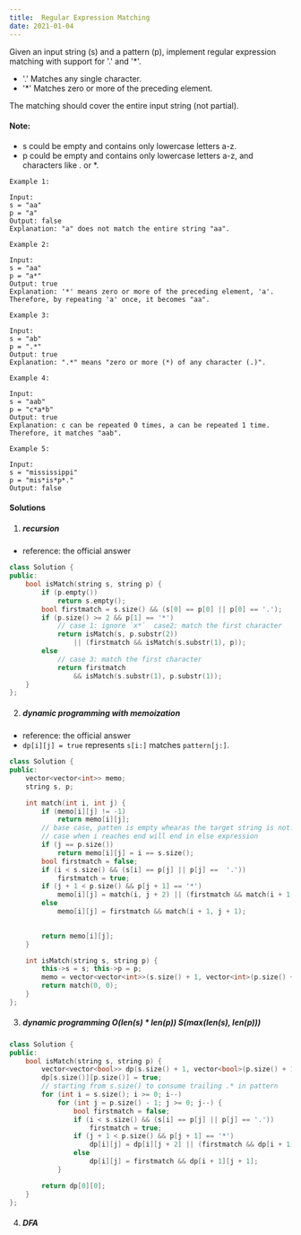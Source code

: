 ```yaml
---
title:  Regular Expression Matching
date: 2021-01-04
---
```

Given an input string (s) and a pattern (p), implement regular expression matching with support for '.' and '*'.

- '.' Matches any single character.
- '*' Matches zero or more of the preceding element.

The matching should cover the entire input string (not partial).

#### Note:

-    s could be empty and contains only lowercase letters a-z.
-    p could be empty and contains only lowercase letters a-z, and characters like . or *.

```
Example 1:

Input:
s = "aa"
p = "a"
Output: false
Explanation: "a" does not match the entire string "aa".

Example 2:

Input:
s = "aa"
p = "a*"
Output: true
Explanation: '*' means zero or more of the preceding element, 'a'. Therefore, by repeating 'a' once, it becomes "aa".

Example 3:

Input:
s = "ab"
p = ".*"
Output: true
Explanation: ".*" means "zero or more (*) of any character (.)".

Example 4:

Input:
s = "aab"
p = "c*a*b"
Output: true
Explanation: c can be repeated 0 times, a can be repeated 1 time. Therefore, it matches "aab".

Example 5:

Input:
s = "mississippi"
p = "mis*is*p*."
Output: false
```


#### Solutions


1. ##### recursion

- reference: the official answer

```cpp
class Solution {
public:
    bool isMatch(string s, string p) {
        if (p.empty())
            return s.empty();
        bool firstmatch = s.size() && (s[0] == p[0] || p[0] == '.');
        if (p.size() >= 2 && p[1] == '*')
            // case 1: ignore `x*`  case2: match the first character
            return isMatch(s, p.substr(2))
                || (firstmatch && isMatch(s.substr(1), p));
        else
            // case 3: match the first character
            return firstmatch
                && isMatch(s.substr(1), p.substr(1));
    }
};
```

2. ##### dynamic programming with memoization

- reference: the official answer
- `dp[i][j] = true` represents `s[i:]` matches `pattern[j:]`.


```cpp
class Solution {
public:
    vector<vector<int>> memo;
    string s, p;

    int match(int i, int j) {
        if (memo[i][j] != -1)
            return memo[i][j];
        // base case, patten is empty whearas the target string is not.
        // case when i reaches end will end in else expression
        if (j == p.size())
            return memo[i][j] = i == s.size();
        bool firstmatch = false;
        if (i < s.size() && (s[i] == p[j] || p[j] ==  '.'))
            firstmatch = true;
        if (j + 1 < p.size() && p[j + 1] == '*')
            memo[i][j] = match(i, j + 2) || (firstmatch && match(i + 1, j));
        else
            memo[i][j] = firstmatch && match(i + 1, j + 1);

        
        return memo[i][j];
    }

    int isMatch(string s, string p) {
        this->s = s; this->p = p;
        memo = vector<vector<int>>(s.size() + 1, vector<int>(p.size() + 1, -1));
        return match(0, 0);
    }
};
```

3. ##### dynamic programming O(len(s) * len(p)) S(max(len(s), len(p)))

```cpp
class Solution {
public:
    bool isMatch(string s, string p) {
        vector<vector<bool>> dp(s.size() + 1, vector<bool>(p.size() + 1, false));
        dp[s.size()][p.size()] = true;
        // starting from s.size() to consume trailing .* in pattern   
        for (int i = s.size(); i >= 0; i--)
            for (int j = p.size() - 1; j >= 0; j--) {
                bool firstmatch = false;
                if (i < s.size() && (s[i] == p[j] || p[j] == '.'))
                    firstmatch = true;
                if (j + 1 < p.size() && p[j + 1] == '*')
                    dp[i][j] = dp[i][j + 2] || (firstmatch && dp[i + 1][j]);
                else
                    dp[i][j] = firstmatch && dp[i + 1][j + 1];
            }

        return dp[0][0];
    }
};
```

4. ##### DFA